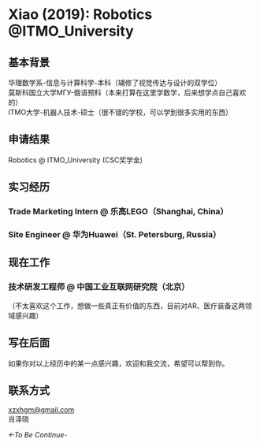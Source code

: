 

# Xiao (2019): Robotics @ITMO_University

<!-- > <名称> (<本科入学年份>)：<去向，尽量简短，因为标题太长就不美观> -->

## 基本背景

华理数学系-信息与计算科学-本科（辅修了视觉传达与设计的双学位）
<br />
莫斯科国立大学МГУ-俄语预科（本来打算在这里学数学，后来想学点自己喜欢的）
<br />
ITMO大学-机器人技术-硕士（很不错的学校，可以学到很多实用的东西）


## 申请结果


Robotics @ ITMO_University (CSC奖学金)


## 实习经历

### Trade Marketing Intern @ 乐高LEGO（Shanghai, China）

### Site Engineer @ 华为Huawei（St. Petersburg, Russia）


## 现在工作

### 技术研发工程师 @ 中国工业互联网研究院（北京）
（不太喜欢这个工作，想做一些真正有价值的东西，目前对AR、医疗装备这两领域感兴趣）

## 写在后面
如果你对以上经历中的某一点感兴趣，欢迎和我交流，希望可以帮到你。

## 联系方式 
xzxhgm@gmail.com
<br />
肖泽晓


*<-To Be Continue-*
